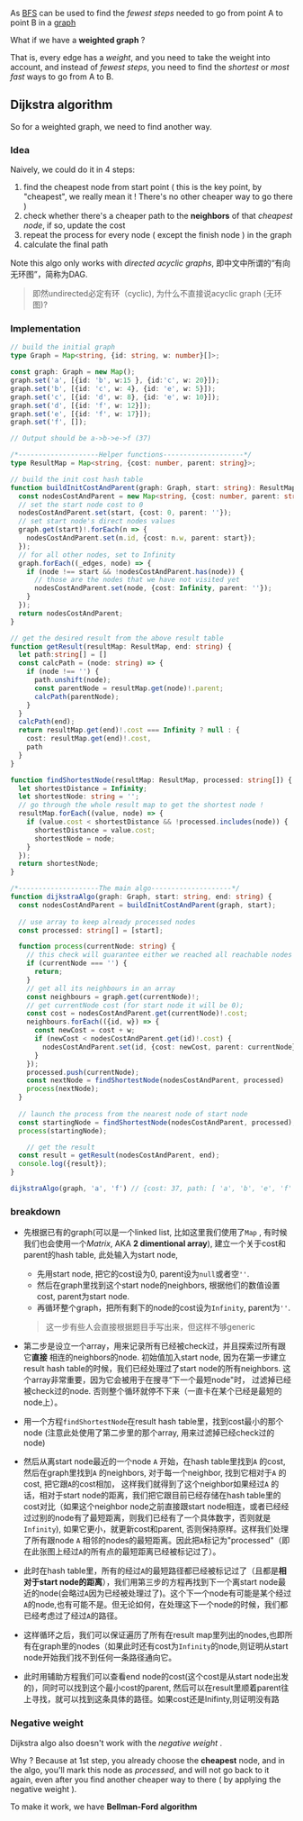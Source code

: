 As [BFS](./search.md#breadth-first-search) can be used to find the *fewest steps* needed to go from point A to point B in a [graph]('./data-structures.md#graph')

What if we have a **weighted graph** ? 

That is, every edge has a *weight*, and you need to take the weight into account, and instead of *fewest steps*, you need to find the *shortest* or *most fast* ways to go from A to B.

## Dijkstra algorithm

So for a weighted graph, we need to find another way.

### Idea

Naively, we could do it in 4 steps:

1. find the cheapest node from start point ( this is the key point, by "cheapest", we really mean it ! There's no other cheaper way to go there )
2. check whether there's a cheaper path to the **neighbors** of that *cheapest node*, if so, update the cost
3. repeat the process for every node ( except the finish node ) in the graph
4. calculate the final path

Note this algo only works with *directed acyclic graphs*, 即中文中所谓的“有向无环图”，简称为DAG.

> 即然undirected必定有环（cyclic), 为什么不直接说acyclic graph (无环图)? 



### Implementation

```typescript
// build the initial graph
type Graph = Map<string, {id: string, w: number}[]>;

const graph: Graph = new Map();
graph.set('a', [{id: 'b', w:15 }, {id:'c', w: 20}]);
graph.set('b', [{id: 'c', w: 4}, {id: 'e', w: 5}]);
graph.set('c', [{id: 'd', w: 8}, {id: 'e', w: 10}]);
graph.set('d', [{id: 'f', w: 12}]);
graph.set('e', [{id: 'f', w: 17}]);
graph.set('f', []);

// Output should be a->b->e->f (37)

/*--------------------Helper functions--------------------*/
type ResultMap = Map<string, {cost: number, parent: string}>;

// build the init cost hash table
function buildInitCostAndParent(graph: Graph, start: string): ResultMap {
  const nodesCostAndParent = new Map<string, {cost: number, parent: string}>();
  // set the start node cost to 0
  nodesCostAndParent.set(start, {cost: 0, parent: ''});
  // set start node's direct nodes values
  graph.get(start)!.forEach(n => {
    nodesCostAndParent.set(n.id, {cost: n.w, parent: start});
  });
  // for all other nodes, set to Infinity
  graph.forEach((_edges, node) => {
    if (node !== start && !nodesCostAndParent.has(node)) {
      // those are the nodes that we have not visited yet
      nodesCostAndParent.set(node, {cost: Infinity, parent: ''});
    }
  });
  return nodesCostAndParent;
}

// get the desired result from the above result table
function getResult(resultMap: ResultMap, end: string) {
  let path:string[] = []
  const calcPath = (node: string) => {
    if (node !== '') {
      path.unshift(node);
      const parentNode = resultMap.get(node)!.parent;
      calcPath(parentNode);
    }
  }
  calcPath(end);
  return resultMap.get(end)!.cost === Infinity ? null : {
    cost: resultMap.get(end)!.cost,
    path
  }
}

function findShortestNode(resultMap: ResultMap, processed: string[]) {
  let shortestDistance = Infinity;
  let shortestNode: string = '';
  // go through the whole result map to get the shortest node !
  resultMap.forEach((value, node) => {
    if (value.cost < shortestDistance && !processed.includes(node)) {
      shortestDistance = value.cost;
      shortestNode = node;
    }
  });
  return shortestNode;
}

/*--------------------The main algo--------------------*/
function dijkstraAlgo(graph: Graph, start: string, end: string) {
  const nodesCostAndParent = buildInitCostAndParent(graph, start);
  
  // use array to keep already processed nodes
  const processed: string[] = [start];

  function process(currentNode: string) {
    // this check will guarantee either we reached all reachable nodes (because inside the result map we went through them all, or there're some nodes that are inreachable from the start node)
    if (currentNode === '') {
      return;
    }
    // get all its neighbours in an array
    const neighbours = graph.get(currentNode)!;
    // get currentNode cost (for start node it will be 0);
    const cost = nodesCostAndParent.get(currentNode)!.cost;
    neighbours.forEach(({id, w}) => {
      const newCost = cost + w;
      if (newCost < nodesCostAndParent.get(id)!.cost) {
        nodesCostAndParent.set(id, {cost: newCost, parent: currentNode})
      }
    });
    processed.push(currentNode);
    const nextNode = findShortestNode(nodesCostAndParent, processed)
    process(nextNode);
  }
  
  // launch the process from the nearest node of start node
  const startingNode = findShortestNode(nodesCostAndParent, processed);
  process(startingNode);

	// get the result
  const result = getResult(nodesCostAndParent, end);
  console.log({result});
}

dijkstraAlgo(graph, 'a', 'f') // {cost: 37, path: [ 'a', 'b', 'e', 'f' ]}

```



### breakdown

- 先根据已有的graph(可以是一个linked list, 比如这里我们使用了`Map` , 有时候我们也会使用一个*Matrix*, AKA **2 dimentional array**), 建立一个关于cost和parent的hash table, 此处输入为start node, 

  - 先用start node, 把它的cost设为0, parent设为`null`或者空`''`. 
  - 然后在graph里找到这个start node的neighbors, 根据他们的数值设置cost, parent为start node.
  - 再循环整个graph，把所有剩下的node的cost设为`Infinity`, parent为`''`.

  > 这一步有些人会直接根据题目手写出来，但这样不够generic

- 第二步是设立一个array，用来记录所有已经被check过，并且探索过所有跟它**直接** 相连的neighbors的node. 初始值加入start node, 因为在第一步建立result hash table的时候，我们已经处理过了start node的所有neighbors. 这个array非常重要，因为它会被用于在搜寻“下一个最短node"时， 过滤掉已经被check过的node. 否则整个循环就停不下来（一直卡在某个已经是最短的node上）。

- 用一个方程`findShortestNode`在result hash table里，找到cost最小的那个node (注意此处使用了第二步里的那个array, 用来过滤掉已经check过的node)

- 然后从离start node最近的一个node `A` 开始，在hash table里找到`A` 的cost, 然后在graph里找到`A` 的neighbors, 对于每一个neighbor, 找到它相对于`A` 的cost, 把它跟`A`的cost相加， 这样我们就得到了这个neighbor如果经过`A` 的话，相对于start node的距离，我们把它跟目前已经存储在hash table里的cost对比（如果这个neighbor node之前直接跟start node相连，或者已经经过过别的node有了最短距离，则我们已经有了一个具体数字，否则就是`Infinity`), 如果它更小，就更新cost和parent, 否则保持原样。这样我们处理了所有跟node `A` 相邻的nodes的最短距离。因此把`A`标记为"processed"（即在此张图上经过`A`的所有点的最短距离已经被标记过了）。

- 此时在hash table里，所有的经过`A`的最短路径都已经被标记过了（且都是**相对于start node的距离**），我们用第三步的方程再找到下一个离start node最近的node(会略过`A`因为已经被处理过了)。这个下一个node有可能是某个经过`A`的node,也有可能不是。但无论如何，在处理这下一个node的时候，我们都已经考虑过了经过`A`的路径。

- 这样循环之后，我们可以保证遍历了所有在result map里列出的nodes,也即所有在graph里的nodes（如果此时还有cost为`Infinity`的node,则证明从start node开始我们找不到任何一条路径通向它。

- 此时用辅助方程我们可以查看end node的cost(这个cost是从start node出发的)，同时可以找到这个最小cost的parent, 然后可以在result里顺着parent往上寻找，就可以找到这条具体的路径。如果cost还是Inifinty,则证明没有路



### Negative weight

Dijkstra algo also doesn't work with the *negative weight* .

Why ? Because at 1st step, you already choose the **cheapest** node, and in the algo, you'll mark this node as *processed*, and will not go back to it again, even after you find another cheaper way to there ( by applying the negative weight ).

To make it work, we have **Bellman-Ford algorithm**





